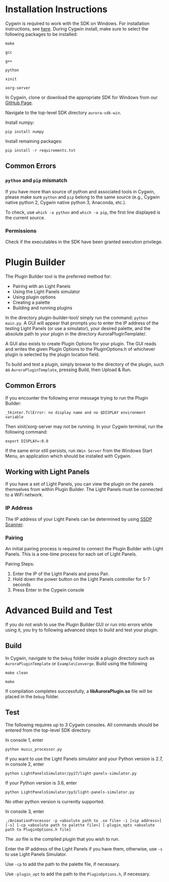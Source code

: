# Installation Instructions

Cygwin is required to work with the SDK on Windows. For installation instructions, see [here](https://cygwin.com/install.html). During Cygwin install, make sure to select the following packages to be installed:

`make`

`gcc`

`g++`

`python`

`xinit`

`xorg-server`

In Cygwin, clone or download the appropriate SDK for Windows from our [GitHub Page](https://github.com/nanoleaf/aurora-sdk-win).

Navigate to the top-level SDK directory `aurora-sdk-win`.

Install numpy:

`pip install numpy`

Install remaining packages:

`pip install -r requirements.txt`

## Common Errors
### `python` and `pip` mismatch
If you have more than source of python and associated tools in Cygwin, please make sure `python` and `pip` belong to the same source (e.g., Cygwin native python 2, Cygwin native python 3, Anaconda, etc.).

To check, use `which -a python` and `which -a pip`, the first line displayed is the current source.

### Permissions
Check if the executables in the SDK have been granted execution privilege.

# Plugin Builder
The Plugin Builder tool is the preferred method for:

* Pairing with an Light Panels
* Using the Light Panels simulator
* Using plugin options
* Creating a palette
* Building and running plugins

In the directory plugin-builder-tool/ simply run the command: `python main.py`. A GUI will appear that prompts you to enter the IP address of the testing Light Panels (or use a simulator), your desired palette, and the absolute path to your plugin in the directory AuroraPluginTemplate/.

A GUI also exists to create Plugin Options for your plugin. The GUI reads and writes the given Plugin Options to the PluginOptions.h of whichever plugin is selected by the plugin location field.

To build and test a plugin, simply browse to the directory of the plugin, such as ``AuroraPluginTemplate``, pressing Build, then Upload & Run.

## Common Errors
If you encounter the following error message trying to run the Plugin Builder:

`_tkinter.TclError: no display name and no $DISPLAY environment variable`

Then xinit/xorg-server may not be running. In your Cygwin terminal, run the following command:

`export DISPLAY=:0.0`

If the same error still persists, run `XWin Server` from the Windows Start Menu, an application which should be installed with Cygwin.

## Working with Light Panels
If you have a set of Light Panels, you can view the plugin on the panels themselves from within Plugin Builder. The Light Panels must be connected to a WiFi network.

### IP Address
The IP address of your Light Panels can be determined by using [SSDP Scanner](https://www.microsoft.com/en-us/store/p/ssdp-scanner/9wzdncrcs2n7).

### Pairing
An initial pairing process is required to connect the Plugin Builder with Light Panels. This is a one-time process for each set of Light Panels.

Pairing Steps:
1. Enter the IP of the Light Panels and press Pair.
2. Hold down the power button on the Light Panels controller for 5-7 seconds
3. Press Enter in the Cygwin console

# Advanced Build and Test
If you do not wish to use the Plugin Builder GUI or run into errors while using it, you try to following advanced steps to build and test your plugin.

## Build
In Cygwin, navigate to the ``Debug`` folder inside a plugin directory such as ``AuroraPluginTemplate`` or ``Example\Converge``. Build using the following

`make clean`

`make`

If compilation completes successfully, a **libAuroraPlugin.so** file will be placed in the ``Debug`` folder.

## Test
The following requires up to 3 Cygwin consoles. All commands should be entered from the top-level SDK directory.

In console 1, enter

`python music_processor.py`

If you want to use the Light Panels simulator and your Python version is 2.7, in console 2, enter

`python LightPanelsSimulator/py27/light-panels-simulator.py`

If your Python version is 3.6, enter

`python LightPanelsSimulator/py3/light-panels-simulator.py`

No other python version is currently supported.

In console 3, enter

`./AnimationProcessor -p <absolute path to .so file> -i [<ip address>] [-s] [-cp <absolute path to palette file>] [-plugin_opts <absolute path to PluginOptions.h file]`

The *.so* file is the compiled plugin that you wish to run.

Enter the IP address of the Light Panels if you have them, otherwise, use ``-s`` to use Light Panels Simulator.

Use ``-cp`` to add the path to the palette file, if necessary.

Use ``-plugin_opt`` to add the path to the ``PluginOptions.h``, if necessary.
